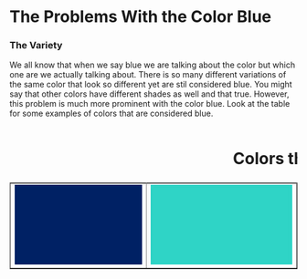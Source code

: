 <HTML>
<head>
<h1> The Problems With the Color Blue </h1>
</head>

<body>
<h3> The Variety </h3>
<p> We all know that when we say blue we are talking about the color but which one are we actually talking about. There is so many different variations of the same color that look so different yet are stil considered blue. You might say that other colors have different shades as well and that true. However, this problem is much more prominent with the color blue. Look at the table for some examples of colors that are considered blue.  </p>

<table> 
<table border = "1">
<h1><marquee> Colors that are blue but not really blue </marquee></h1>

<tr> </tr>
<td> <img src = "royalblue.jpg" alt ="Royal Blue"></td>
<td> <img src = "turquoise.jpg" alt = "Turquoise"> </td>
</table>
</body>

</HTML>

